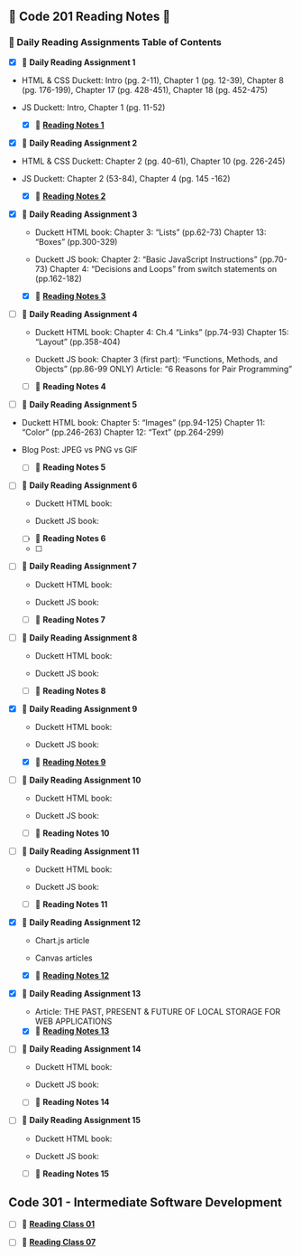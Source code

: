 ## 📓 Code 201 Reading Notes 📓
### 📙 Daily Reading Assignments Table of Contents

 - [x] 📙 **Daily Reading Assignment 1**

  - HTML & CSS Duckett: Intro (pg. 2-11), Chapter 1 (pg. 12-39), Chapter 8 (pg. 176-199), 
    Chapter 17 (pg. 428-451), Chapter 18 (pg. 452-475)
  
  - JS Duckett: Intro, Chapter 1 (pg. 11-52)
  
    - [x] 📄 [**Reading Notes 1**](class-01.md)
    
 - [x] 📙 **Daily Reading Assignment 2**
 
  - HTML & CSS Duckett: Chapter 2 (pg. 40-61), Chapter 10 (pg. 226-245)
  
  - JS Duckett: Chapter 2 (53-84), Chapter 4 (pg. 145 -162)
   
    - [x] 📄 [**Reading Notes 2**](class-02.md)
    
 - [x] 📙 **Daily Reading Assignment 3**
 
   - Duckett HTML book: Chapter 3: “Lists” (pp.62-73)
     Chapter 13: “Boxes” (pp.300-329)
    
   - Duckett JS book:
     Chapter 2: “Basic JavaScript Instructions” (pp.70-73)
     Chapter 4: “Decisions and Loops” from switch statements on (pp.162-182)
    
    - [x] 📄 [**Reading Notes 3**](class-03.md)
     
 - [ ] 📙 **Daily Reading Assignment 4**
 
   - Duckett HTML book: Chapter 4: Ch.4 “Links” (pp.74-93)
     Chapter 15: “Layout” (pp.358-404)
     
   - Duckett JS book: Chapter 3 (first part): “Functions, Methods, and Objects” (pp.86-99 ONLY)
     Article: “6 Reasons for Pair Programming”
     
    - [ ] 📄 **Reading Notes 4**
   
  - [ ] 📙 **Daily Reading Assignment 5**
   
   - Duckett HTML book:
     Chapter 5: “Images” (pp.94-125)
     Chapter 11: “Color” (pp.246-263)
     Chapter 12: “Text” (pp.264-299)

   - Blog Post: JPEG vs PNG vs GIF     
    
     - [ ] 📄 **Reading Notes 5**
    
 - [ ] 📙 **Daily Reading Assignment 6**

   - Duckett HTML book:
   
   - Duckett JS book:
   
    - [ ] 📄 **Reading Notes 6**
    - [ ] 
 - [ ] 📙 **Daily Reading Assignment 7**
 
   - Duckett HTML book:
   
   - Duckett JS book: 
   
    - [ ] 📄 **Reading Notes 7**
    
 - [ ] 📙 **Daily Reading Assignment 8**
 
   - Duckett HTML book:
   
   - Duckett JS book: 
   
    - [ ] 📄 **Reading Notes 8**
    
 - [x] 📙 **Daily Reading Assignment 9**
 
   - Duckett HTML book:
   
   - Duckett JS book: 
   
    - [x] 📄 [**Reading Notes 9**](class-09.md)
    
 - [ ] 📙 **Daily Reading Assignment 10**
 
   - Duckett HTML book:
   
   - Duckett JS book: 
  
    - [ ] 📄 **Reading Notes 10**
    
 - [ ] 📙 **Daily Reading Assignment 11**

   - Duckett HTML book:
   
   - Duckett JS book: 
   
    - [ ] 📄 **Reading Notes 11**
   
     
 - [x] 📙 **Daily Reading Assignment 12**
 
   - Chart.js article
   
   - Canvas articles
   
    - [x] 📄 [**Reading Notes 12**](read-12.md)
   
 - [x] 📙 **Daily Reading Assignment 13**

   - Article: THE PAST, PRESENT & FUTURE OF LOCAL STORAGE FOR WEB APPLICATIONS
   
    - [x] 📄 [**Reading Notes 13**](class-13.md)
 - [ ] 📙 **Daily Reading Assignment 14**
 
   - Duckett HTML book:
   
   - Duckett JS book: 
   
    - [ ] 📄 **Reading Notes 14**
    
 - [ ] 📙 **Daily Reading Assignment 15**
 
   - Duckett HTML book:
   
   - Duckett JS book: 
   
    - [ ] 📄 **Reading Notes 15**

## Code 301 - Intermediate Software Development
- [ ] 📙 [**Reading Class 01**](301-class-01.md)
- [ ] 📙 [**Reading Class 07**](class-07.md)


